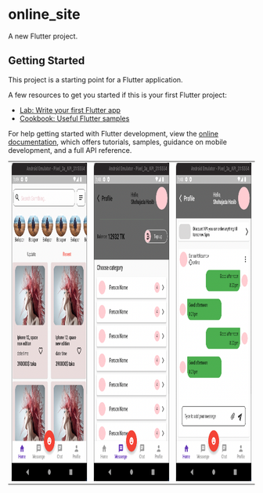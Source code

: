 # online_site

A new Flutter project.

## Getting Started

This project is a starting point for a Flutter application.

A few resources to get you started if this is your first Flutter project:

- [Lab: Write your first Flutter app](https://docs.flutter.dev/get-started/codelab)
- [Cookbook: Useful Flutter samples](https://docs.flutter.dev/cookbook)

For help getting started with Flutter development, view the
[online documentation](https://docs.flutter.dev/), which offers tutorials,
samples, guidance on mobile development, and a full API reference.


<table align = center>
  <tr>
    <td>
          <img src="preview/home.png" width="300" height="650" />  
  </td>
      <td>
            <img src="preview/list.png" width="300" height="650" />
  </td>
 <td>
            <img src="preview/chat.png" width="300" height="650" />
  </td>
 
  </tr>
    </table>
